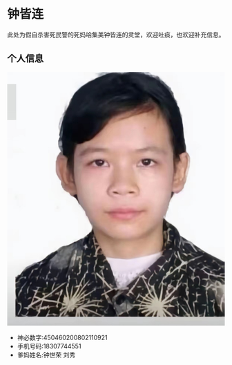 # 钟皆连
此处为假自杀害死民警的死妈哈集美钟皆连的灵堂，欢迎吐痰，也欢迎补充信息。
## 个人信息
![死妈遗像](SAVE_20240826_122336.jpg "钟皆连 is watching you")
+ 神必数字:450460200802110921
+ 手机号码:18307744551
+ 爹妈姓名:钟世荣 刘秀
